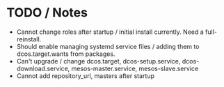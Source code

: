 # TODO / Notes

 - Cannot change roles after startup / initial install currently. Need a full-reinstall.
 - Should enable managing systemd service files / adding them to dcos.target.wants from packages.
 - Can't upgrade / change dcos.target, dcos-setup.service, dcos-download.service, mesos-master.service, mesos-slave.service
 - Cannot add repository_url, masters after startup